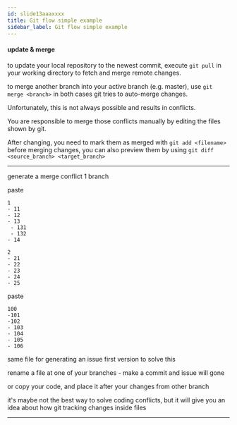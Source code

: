 ```yaml
---
id: slide13aaaxxxx
title: Git flow simple example
sidebar_label: Git flow simple example
---
```



#### update & merge
to update your local repository to the newest commit, execute
`git pull`
in your working directory to fetch and merge remote changes.

to merge another branch into your active branch (e.g. master), use
`git merge <branch>`
in both cases git tries to auto-merge changes.

 Unfortunately, this is not always possible and results in conflicts.

 You are responsible to merge those conflicts manually by editing the files shown by git.

 After changing, you need to mark them as merged with
`git add <filename>`
before merging changes, you can also preview them by using
`git diff <source_branch> <target_branch>`

----


generate a merge conflict
1 branch

paste
```
1
- 11
- 12
- 13
 - 131
 - 132
- 14

2
- 21
- 22
- 23
- 24
- 25
```

paste
```
100
-101
-102
- 103
- 104
- 105
- 106
```

same file for generating an issue
first version to solve this

rename a file at one of your branches - make a commit and issue will gone

or copy your code, and place it after your changes from other branch

it's maybe not the best way to solve coding conflicts, but it will give you an idea about how git tracking changes inside files


---
